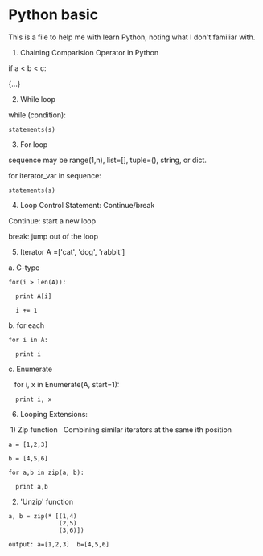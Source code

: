 # Python basic
This is a file to help me with learn Python, noting what I don't familiar with.

1. Chaining Comparision Operator in Python

  if a < b < c:
  
  {...}


2. While loop
  
  while (condition):
  
    statements(s)

3. For loop

  sequence may be range(1,n), list=[], tuple=(), string, or dict.
  
  for iterator_var in sequence:
  
    statements(s)


4. Loop Control Statement: Continue/break
  
  Continue: start a new loop
  
  break: jump out of the loop


5. Iterator
  A =['cat', 'dog', 'rabbit']
  
  a. C-type 
  
    for(i > len(A)):
    
      print A[i]
      
      i += 1
      
  b. for each
  
    for i in A:
    
      print i
  
  c. Enumerate
  
    for i, x in Enumerate(A, start=1):
    
      print i, x
      
6. Looping Extensions:

  1) Zip function
  
    Combining similar iterators at the same ith position
    
    a = [1,2,3]
    
    b = [4,5,6]
    
    for a,b in zip(a, b):
    
      print a,b
    
  2) 'Unzip' function
    
    a, b = zip(* [(1,4)
                  (2,5)
                  (3,6)])
    
    output: a=[1,2,3]  b=[4,5,6]
    
    
  
  
    
    
  
      
  
  


